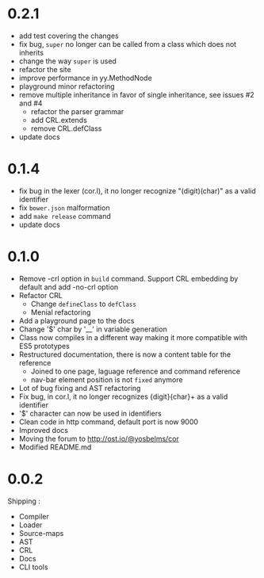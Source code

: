 # 0.2.1

* add test covering the changes
* fix bug, `super` no longer can be called from a class which does not inherits
* change the way `super` is used
* refactor the site
* improve performance in yy.MethodNode
* playground minor refactoring
* remove multiple inheritance in favor of single inheritance, see issues #2 and #4
    * refactor the parser grammar
    * add CRL.extends
    * remove CRL.defClass
* update docs

# 0.1.4 

* fix bug in the lexer (cor.l), it no longer recognize "(digit)(char)" as a valid identifier
* fix `bower.json` malformation
* add `make release` command
* update docs

# 0.1.0

* Remove -crl option in `build` command. Support CRL embedding by default and add -no-crl option
* Refactor CRL
    * Change `defineClass` to `defClass`
    * Menial refactoring
* Add a playground page to the docs
* Change '$' char by '__' in variable generation
* Class now compiles in a different way making it more compatible with ES5 prototypes 
* Restructured documentation, there is now a content table for the reference
    * Joined to one page, laguage reference and command reference
    * nav-bar element position is not `fixed` anymore
* Lot of bug fixing and AST refactoring
* Fix bug, in cor.l, it no longer recognizes {digit}{char}+ as a valid identifier
* '$' character can now be used in identifiers
* Clean code in http command, default port is now 9000
* Improved docs
* Moving the forum to http://ost.io/@yosbelms/cor
* Modified README.md

# 0.0.2

Shipping : 
* Compiler
* Loader
* Source-maps
* AST
* CRL
* Docs
* CLI tools